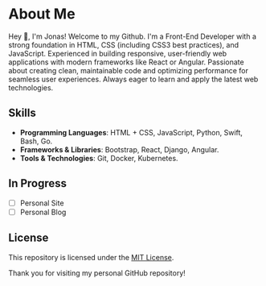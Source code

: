 # About Me

Hey 👋, I'm Jonas! Welcome to my Github. I'm a Front-End Developer with a strong foundation in HTML, CSS (including CSS3 best practices), and JavaScript. Experienced in building responsive, user-friendly web applications with modern frameworks like React or Angular. Passionate about creating clean, maintainable code and optimizing performance for seamless user experiences. Always eager to learn and apply the latest web technologies.

## Skills

- **Programming Languages**: HTML + CSS, JavaScript, Python, Swift, Bash, Go.
- **Frameworks & Libraries**: Bootstrap, React, Django, Angular.
- **Tools & Technologies**: Git, Docker, Kubernetes.

## In Progress
- [ ] Personal Site 
- [ ] Personal Blog 

## License

This repository is licensed under the [MIT License](LICENSE).

Thank you for visiting my personal GitHub repository!
